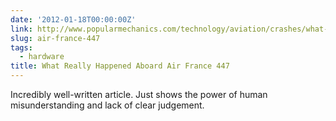 ```yaml
---
date: '2012-01-18T00:00:00Z'
link: http://www.popularmechanics.com/technology/aviation/crashes/what-really-happened-aboard-air-france-447-6611877
slug: air-france-447
tags:
  - hardware
title: What Really Happened Aboard Air France 447
---
```


Incredibly well-written article. Just shows the power of human misunderstanding
and lack of clear judgement.
